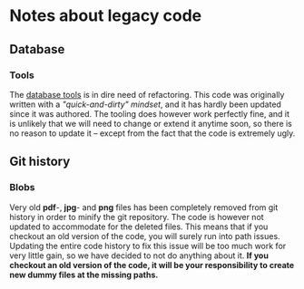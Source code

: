 # Notes about legacy code

## Database
### Tools
The [database tools](/database/tools/ts/) is in dire need of refactoring. This code was originally written with a *"quick-and-dirty" mindset*, and it has hardly been updated since it was authored. The tooling does however work perfectly fine, and it is unlikely that we will need to change or extend it anytime soon, so there is no reason to update it – except from the fact that the code is extremely ugly.

## Git history
### Blobs
Very old **pdf**-, **jpg**- and **png** files has been completely removed from git history in order to minify the git repository. The code is however not updated to accommodate for the deleted files. This means that if you checkout an old version of the code, you will surely run into path issues. Updating the entire code history to fix this issue will be too much work for very little gain, so we have decided to not do anything about it. **If you checkout an old version of the code, it will be your responsibility to create new dummy files at the missing paths.**
